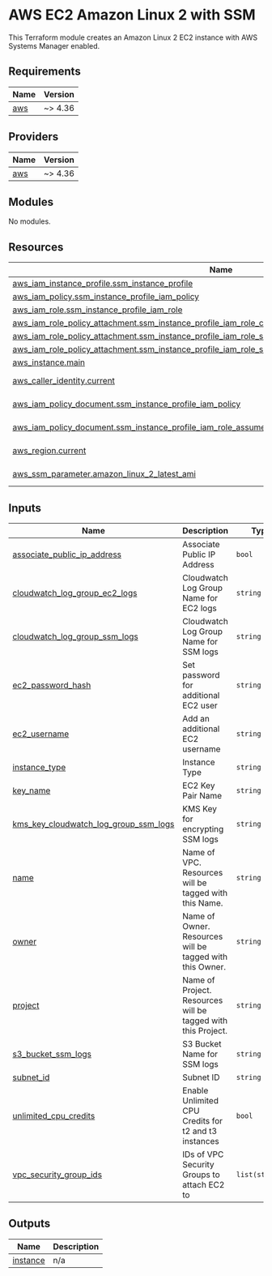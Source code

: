 <!-- BEGIN_TF_DOCS -->
# AWS EC2 Amazon Linux 2 with SSM

This Terraform module creates an Amazon Linux 2 EC2 instance with AWS Systems Manager enabled.

## Requirements

| Name | Version |
|------|---------|
| <a name="requirement_aws"></a> [aws](#requirement\_aws) | ~> 4.36 |

## Providers

| Name | Version |
|------|---------|
| <a name="provider_aws"></a> [aws](#provider\_aws) | ~> 4.36 |

## Modules

No modules.

## Resources

| Name | Type |
|------|------|
| [aws_iam_instance_profile.ssm_instance_profile](https://registry.terraform.io/providers/hashicorp/aws/latest/docs/resources/iam_instance_profile) | resource |
| [aws_iam_policy.ssm_instance_profile_iam_policy](https://registry.terraform.io/providers/hashicorp/aws/latest/docs/resources/iam_policy) | resource |
| [aws_iam_role.ssm_instance_profile_iam_role](https://registry.terraform.io/providers/hashicorp/aws/latest/docs/resources/iam_role) | resource |
| [aws_iam_role_policy_attachment.ssm_instance_profile_iam_role_cloudwatch_agent_server_policy_attachment](https://registry.terraform.io/providers/hashicorp/aws/latest/docs/resources/iam_role_policy_attachment) | resource |
| [aws_iam_role_policy_attachment.ssm_instance_profile_iam_role_ssm_instance_profile_iam_policy](https://registry.terraform.io/providers/hashicorp/aws/latest/docs/resources/iam_role_policy_attachment) | resource |
| [aws_iam_role_policy_attachment.ssm_instance_profile_iam_role_ssm_managed_instance_core_attachment](https://registry.terraform.io/providers/hashicorp/aws/latest/docs/resources/iam_role_policy_attachment) | resource |
| [aws_instance.main](https://registry.terraform.io/providers/hashicorp/aws/latest/docs/resources/instance) | resource |
| [aws_caller_identity.current](https://registry.terraform.io/providers/hashicorp/aws/latest/docs/data-sources/caller_identity) | data source |
| [aws_iam_policy_document.ssm_instance_profile_iam_policy](https://registry.terraform.io/providers/hashicorp/aws/latest/docs/data-sources/iam_policy_document) | data source |
| [aws_iam_policy_document.ssm_instance_profile_iam_role_assume_role_policy](https://registry.terraform.io/providers/hashicorp/aws/latest/docs/data-sources/iam_policy_document) | data source |
| [aws_region.current](https://registry.terraform.io/providers/hashicorp/aws/latest/docs/data-sources/region) | data source |
| [aws_ssm_parameter.amazon_linux_2_latest_ami](https://registry.terraform.io/providers/hashicorp/aws/latest/docs/data-sources/ssm_parameter) | data source |

## Inputs

| Name | Description | Type | Default | Required |
|------|-------------|------|---------|:--------:|
| <a name="input_associate_public_ip_address"></a> [associate\_public\_ip\_address](#input\_associate\_public\_ip\_address) | Associate Public IP Address | `bool` | `true` | no |
| <a name="input_cloudwatch_log_group_ec2_logs"></a> [cloudwatch\_log\_group\_ec2\_logs](#input\_cloudwatch\_log\_group\_ec2\_logs) | Cloudwatch Log Group Name for EC2 logs | `string` | n/a | yes |
| <a name="input_cloudwatch_log_group_ssm_logs"></a> [cloudwatch\_log\_group\_ssm\_logs](#input\_cloudwatch\_log\_group\_ssm\_logs) | Cloudwatch Log Group Name for SSM logs | `string` | n/a | yes |
| <a name="input_ec2_password_hash"></a> [ec2\_password\_hash](#input\_ec2\_password\_hash) | Set password for additional EC2 user | `string` | `null` | no |
| <a name="input_ec2_username"></a> [ec2\_username](#input\_ec2\_username) | Add an additional EC2 username | `string` | `null` | no |
| <a name="input_instance_type"></a> [instance\_type](#input\_instance\_type) | Instance Type | `string` | `"t3.micro"` | no |
| <a name="input_key_name"></a> [key\_name](#input\_key\_name) | EC2 Key Pair Name | `string` | n/a | yes |
| <a name="input_kms_key_cloudwatch_log_group_ssm_logs"></a> [kms\_key\_cloudwatch\_log\_group\_ssm\_logs](#input\_kms\_key\_cloudwatch\_log\_group\_ssm\_logs) | KMS Key for encrypting SSM logs | `string` | n/a | yes |
| <a name="input_name"></a> [name](#input\_name) | Name of VPC. Resources will be tagged with this Name. | `string` | n/a | yes |
| <a name="input_owner"></a> [owner](#input\_owner) | Name of Owner. Resources will be tagged with this Owner. | `string` | n/a | yes |
| <a name="input_project"></a> [project](#input\_project) | Name of Project. Resources will be tagged with this Project. | `string` | n/a | yes |
| <a name="input_s3_bucket_ssm_logs"></a> [s3\_bucket\_ssm\_logs](#input\_s3\_bucket\_ssm\_logs) | S3 Bucket Name for SSM logs | `string` | n/a | yes |
| <a name="input_subnet_id"></a> [subnet\_id](#input\_subnet\_id) | Subnet ID | `string` | n/a | yes |
| <a name="input_unlimited_cpu_credits"></a> [unlimited\_cpu\_credits](#input\_unlimited\_cpu\_credits) | Enable Unlimited CPU Credits for t2 and t3 instances | `bool` | `true` | no |
| <a name="input_vpc_security_group_ids"></a> [vpc\_security\_group\_ids](#input\_vpc\_security\_group\_ids) | IDs of VPC Security Groups to attach EC2 to | `list(string)` | `null` | no |

## Outputs

| Name | Description |
|------|-------------|
| <a name="output_instance"></a> [instance](#output\_instance) | n/a |
<!-- END_TF_DOCS -->